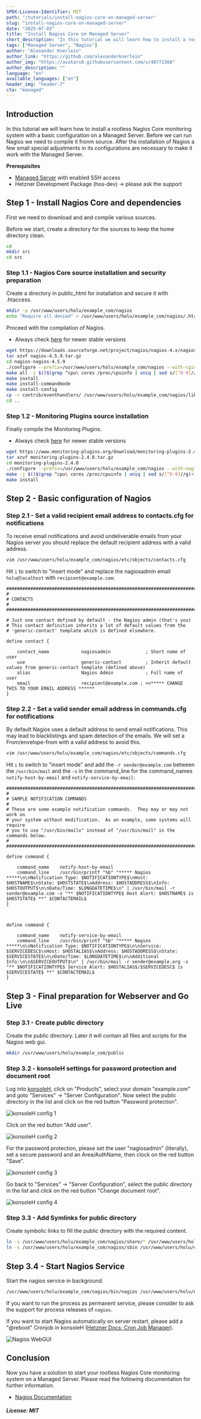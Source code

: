 ```yaml
---
SPDX-License-Identifier: MIT
path: "/tutorials/install-nagios-core-on-managed-server"
slug: "install-nagios-core-on-managed-server"
date: "2025-07-03"
title: "Install Nagios Core on Managed Server"
short_description: "In this tutorial we will learn how to install a rootless Nagios Core monitoring system with a basic configuration on a Managed Server"
tags: ["Managed Server", "Nagios"]
author: "Alexander Knerlein"
author_link: "https://github.com/alexanderknerlein"
author_img: "https://avatars0.githubusercontent.com/u/48771568"
author_description: ""
language: "en"
available_languages: ["en"]
header_img: "header-7"
cta: "managed"
---
```


## Introduction

In this tutorial we will learn how to install a rootless Nagios Core monitoring system with a basic configuration on a Managed Server. Before we can run Nagios we need to compile it fronm source. After the installation of Nagios a few small special adjustments in its configurations are necessary to make it work with the Managed Server.

**Prerequisites**

- [Managed Server](https://www.hetzner.com/managed-server?country=ot) with enabled SSH access
- Hetzner Development Package (hos-dev) -> please ask the support

## Step 1 - Install Nagios Core and dependencies

First we need to download and and compile various sources.

Before we start, create a directory for the sources to keep the home directory clean.

```bash
cd
mkdir src
cd src
```

### Step 1.1 - Nagios Core source installation and security preparation

Create a directory in public_html for installation and secure it with .htaccess.

```bash
mkdir -p /usr/www/users/holu/example_com/nagios
echo "Require all denied" > /usr/www/users/holu/example_com/nagios/.htaccess
```

Proceed with the compilation of Nagios.

- Always check [here](https://sourceforge.net/projects/nagios/) for newer stable versions

```bash
wget https://downloads.sourceforge.net/project/nagios/nagios-4.x/nagios-4.5.9/nagios-4.5.9.tar.gz
tar xzvf nagios-4.5.9.tar.gz
cd nagios-nagios-4.5.9
./configure --prefix=/usr/www/users/holu/example_com/nagios --with-cgiurl=/cgi-bin --with-htmurl=/ --with-nagios-user=holu --with-nagios-group=holu --with-command-group=holu
make all -j $(($(grep ^cpu\ cores /proc/cpuinfo | uniq | sed s/[^0-9]//g)+1))
make install
make install-commandmode
make install-config
cp -r contrib/eventhandlers/ /usr/www/users/holu/example_com/nagios/libexec/
cd ..
```

### Step 1.2 - Monitoring Plugins source installation

Finally compile the Monitoring Plugins.

- Always check [here](https://www.monitoring-plugins.org/) for newer stable versions

```bash
wget https://www.monitoring-plugins.org/download/monitoring-plugins-2.4.0.tar.gz
tar xzvf monitoring-plugins-2.4.0.tar.gz 
cd monitoring-plugins-2.4.0
./configure --prefix=/usr/www/users/holu/example_com/nagios --with-nagios-user=holu --with-nagios-group=holu
make -j $(($(grep ^cpu\ cores /proc/cpuinfo | uniq | sed s/[^0-9]//g)+1))
make install
```

## Step 2 - Basic configuration of Nagios

### Step 2.1 - Set a valid recipient email address to contacts.cfg for notifications

To receive email notifications and avoid undeliverable emails from your Nagios server you should replace the default recipient address with a valid address.

```bash
vim /usr/www/users/holu/example_com/nagios/etc/objects/contacts.cfg
```
Hit `i` to switch to "insert mode" and replace the nagiosadmin email `holu@localhost` with `recipient@example.com`:

```
###############################################################################
#
# CONTACTS
#
###############################################################################

# Just one contact defined by default - the Nagios admin (that's you)
# This contact definition inherits a lot of default values from the
# 'generic-contact' template which is defined elsewhere.

define contact {

    contact_name            nagiosadmin             ; Short name of user
    use                     generic-contact         ; Inherit default values from generic-contact template (defined above)
    alias                   Nagios Admin            ; Full name of user
    email                   recipient@example.com ; <<***** CHANGE THIS TO YOUR EMAIL ADDRESS ******
}
```

### Step 2.2 - Set a valid sender email address in commands.cfg for notifications

By default Nagios uses a default address to send email notifications. This may lead to blacklistings and spam detection of the emails. We will set a From/envelope-from with a valid address to avoid this. 

```bash
vim /usr/www/users/holu/example_com/nagios/etc/objects/commands.cfg
```

Hit `i` to switch to "insert mode" and add the `-r sender@example.com` between the `/usr/bin/mail` and the `-s` in the command_line for the command_names `notify-host-by-email` and `notify-service-by-email`:

```
################################################################################
#
# SAMPLE NOTIFICATION COMMANDS
#
# These are some example notification commands.  They may or may not work on
# your system without modification.  As an example, some systems will require
# you to use "/usr/bin/mailx" instead of "/usr/bin/mail" in the commands below.
#
################################################################################

define command {

    command_name    notify-host-by-email
    command_line    /usr/bin/printf "%b" "***** Nagios *****\n\nNotification Type: $NOTIFICATIONTYPE$\nHost: $HOSTNAME$\nState: $HOSTSTATE$\nAddress: $HOSTADDRESS$\nInfo: $HOSTOUTPUT$\n\nDate/Time: $LONGDATETIME$\n" | /usr/bin/mail -r sender@example.com -s "** $NOTIFICATIONTYPE$ Host Alert: $HOSTNAME$ is $HOSTSTATE$ **" $CONTACTEMAIL$
}



define command {

    command_name    notify-service-by-email
    command_line    /usr/bin/printf "%b" "***** Nagios *****\n\nNotification Type: $NOTIFICATIONTYPE$\n\nService: $SERVICEDESC$\nHost: $HOSTALIAS$\nAddress: $HOSTADDRESS$\nState: $SERVICESTATE$\n\nDate/Time: $LONGDATETIME$\n\nAdditional Info:\n\n$SERVICEOUTPUT$\n" | /usr/bin/mail -r sender@example.org -s "** $NOTIFICATIONTYPE$ Service Alert: $HOSTALIAS$/$SERVICEDESC$ is $SERVICESTATE$ **" $CONTACTEMAIL$
}
```

## Step 3 - Final preparation for Webserver and Go Live

### Step 3.1 - Create public directory 

Create the public directory. Later it will contain all files and scripts for the Nagios web gui.

```bash
mkdir /usr/www/users/holu/example_com/public
```

### Step 3.2 - konsoleH settings for password protection and document root

Log into [konsoleH](https://konsoleh.hetzner.com), click on "Products", select your domain "example.com" and goto "Services" -> "Server Configuration". Now select the public directory in the list and click on the red button "Password protection".

![konsoleH config 1](images/khconf1.jpg)

Click on the red button "Add user".

![konsoleH config 2](images/khconf2.jpg)

For the password protection, please set the user "nagiosadmin" (literally), set a secure password and an Area/AuthName, then clock on the red button "Save".

![konsoleH config 3](images/khconf3.jpg)

Go back to "Services" -> "Server Configuration", select the public directory in the list and click on the red button "Change document root".

![konsoleH config 4](images/khconf4.jpg)

### Step 3.3 - Add Symlinks for public directory

Create symbolic links to fill the public directory with the required content.

```bash
ln -s /usr/www/users/holu/example_com/nagios/share/* /usr/www/users/holu/example_com/public/
ln -s /usr/www/users/holu/example_com/nagios/sbin /usr/www/users/holu/example_com/public/cgi-bin
```

## Step 3.4 - Start Nagios Service

Start the nagios service in background.

```bash
/usr/www/users/holu/example_com/nagios/bin/nagios /usr/www/users/holu/example_com/nagios/etc/nagios.cfg &
```

If you want to run the process as permanent service, please consider to ask the support for process releases of `nagios`.

If you want to start Nagios automatically on server restart, please add a "@reboot" Cronjob in konsoleH ([Hetzner Docs: Cron Job Manager](https://docs.hetzner.com/konsoleh/account-management/configuration/cronmanager)).

![Nagios WebGUI](images/nagweb.jpg)

## Conclusion

Now you have a solution to start your rootless Nagios Core monitoring system on a Managed Server. Please read the following documentation for further information.

- [Nagios Documentation](https://www.nagios.org/documentation/)

##### License: MIT

<!--

Contributor's Certificate of Origin

By making a contribution to this project, I certify that:

(a) The contribution was created in whole or in part by me and I have
    the right to submit it under the license indicated in the file; or

(b) The contribution is based upon previous work that, to the best of my
    knowledge, is covered under an appropriate license and I have the
    right under that license to submit that work with modifications,
    whether created in whole or in part by me, under the same license
    (unless I am permitted to submit under a different license), as
    indicated in the file; or

(c) The contribution was provided directly to me by some other person
    who certified (a), (b) or (c) and I have not modified it.

(d) I understand and agree that this project and the contribution are
    public and that a record of the contribution (including all personal
    information I submit with it, including my sign-off) is maintained
    indefinitely and may be redistributed consistent with this project
    or the license(s) involved.

Signed-off-by: [Alexander Knerlein alexanderknerlein@outlook.de]

-->
